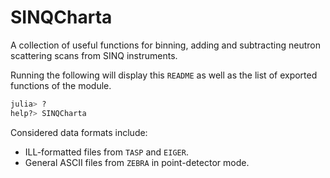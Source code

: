 # SINQCharta

A collection of useful functions for binning, adding and subtracting
neutron scattering scans from SINQ instruments.

Running the following will display this `README` as well as the list of
exported functions of the module.

```julia
julia> ?
help?> SINQCharta
```

Considered data formats include:

  - ILL-formatted files from `TASP` and `EIGER`.
  - General ASCII files from `ZEBRA` in point-detector mode.